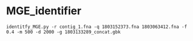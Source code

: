 # MGE_identifier


```
identitfy_MGE.py -r contig_1.fna -q 1803152373.fna 1803063412.fna -f 0.4 -m 500 -d 2000 -g 1803133289_concat.gbk
```


